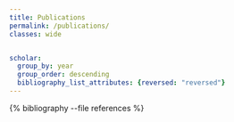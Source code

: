 ```yaml
---
title: Publications
permalink: /publications/
classes: wide


scholar:
  group_by: year
  group_order: descending
  bibliography_list_attributes: {reversed: "reversed"}
---
```


{% bibliography --file references %}